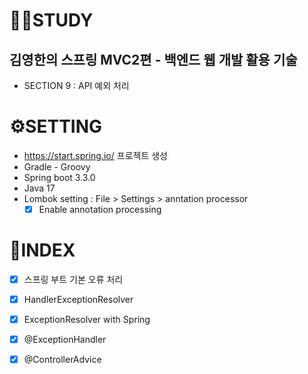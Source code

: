 # 👩‍💻STUDY

## 김영한의 스프링 MVC2편 - 백엔드 웹 개발 활용 기술

- SECTION 9 : API 예외 처리

# ⚙️SETTING

- https://start.spring.io/ 프로젝트 생성
- Gradle - Groovy
- Spring boot 3.3.0
- Java 17
- Lombok setting : File > Settings > anntation processor
  -  [X] Enable annotation processing

# 📒INDEX

- [x] 스프링 부트 기본 오류 처리
- [x] HandlerExceptionResolver
- [x] ExceptionResolver with Spring
- [X] @ExceptionHandler
- [X] @ControllerAdvice

